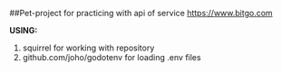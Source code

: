 ##Pet-project for practicing with api of service https://www.bitgo.com

**USING:**
1. squirrel for working with repository
2. github.com/joho/godotenv for loading .env files
